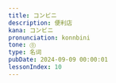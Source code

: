```yaml
---
title: コンビニ
description: 便利店
kana: コンビニ
pronunciation: konnbini
tone: ⓪
type: 名词
pubDate: 2024-09-09 00:00:01
lessonIndex: 10
---
```

